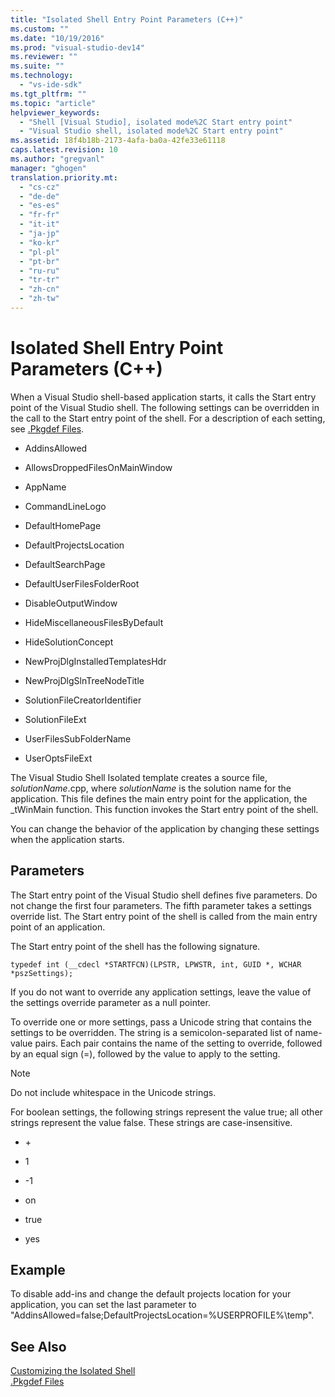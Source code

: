 ```yaml
---
title: "Isolated Shell Entry Point Parameters (C++)"
ms.custom: ""
ms.date: "10/19/2016"
ms.prod: "visual-studio-dev14"
ms.reviewer: ""
ms.suite: ""
ms.technology: 
  - "vs-ide-sdk"
ms.tgt_pltfrm: ""
ms.topic: "article"
helpviewer_keywords: 
  - "Shell [Visual Studio], isolated mode%2C Start entry point"
  - "Visual Studio shell, isolated mode%2C Start entry point"
ms.assetid: 18f4b18b-2173-4afa-ba0a-42fe33e61118
caps.latest.revision: 10
ms.author: "gregvanl"
manager: "ghogen"
translation.priority.mt: 
  - "cs-cz"
  - "de-de"
  - "es-es"
  - "fr-fr"
  - "it-it"
  - "ja-jp"
  - "ko-kr"
  - "pl-pl"
  - "pt-br"
  - "ru-ru"
  - "tr-tr"
  - "zh-cn"
  - "zh-tw"
---
```

# Isolated Shell Entry Point Parameters (C++)
When a Visual Studio shell-based application starts, it calls the Start entry point of the Visual Studio shell. The following settings can be overridden in the call to the Start entry point of the shell. For a description of each setting, see [.Pkgdef Files](../extensibility/modifying-the-isolated-shell-by-using-the-.pkgdef-file.md).  
  
-   AddinsAllowed  
  
-   AllowsDroppedFilesOnMainWindow  
  
-   AppName  
  
-   CommandLineLogo  
  
-   DefaultHomePage  
  
-   DefaultProjectsLocation  
  
-   DefaultSearchPage  
  
-   DefaultUserFilesFolderRoot  
  
-   DisableOutputWindow  
  
-   HideMiscellaneousFilesByDefault  
  
-   HideSolutionConcept  
  
-   NewProjDlgInstalledTemplatesHdr  
  
-   NewProjDlgSlnTreeNodeTitle  
  
-   SolutionFileCreatorIdentifier  
  
-   SolutionFileExt  
  
-   UserFilesSubFolderName  
  
-   UserOptsFileExt  
  
 The Visual Studio Shell Isolated template creates a source file, *solutionName*.cpp, where *solutionName* is the solution name for the application. This file defines the main entry point for the application, the _tWinMain function. This function invokes the Start entry point of the shell.  
  
 You can change the behavior of the application by changing these settings when the application starts.  
  
## Parameters  
 The Start entry point of the Visual Studio shell defines five parameters. Do not change the first four parameters. The fifth parameter takes a settings override list. The Start entry point of the shell is called from the main entry point of an application.  
  
 The Start entry point of the shell has the following signature.  
  
```  
typedef int (__cdecl *STARTFCN)(LPSTR, LPWSTR, int, GUID *, WCHAR *pszSettings);  
```  
  
 If you do not want to override any application settings, leave the value of the settings override parameter as a null pointer.  
  
 To override one or more settings, pass a Unicode string that contains the settings to be overridden. The string is a semicolon-separated list of name-value pairs. Each pair contains the name of the setting to override, followed by an equal sign (=), followed by the value to apply to the setting.  
  
> [!NOTE]
>  Do not include whitespace in the Unicode strings.  
  
 For boolean settings, the following strings represent the value true; all other strings represent the value false. These strings are case-insensitive.  
  
-   \+  
  
-   1  
  
-   -1  
  
-   on  
  
-   true  
  
-   yes  
  
## Example  
 To disable add-ins and change the default projects location for your application, you can set the last parameter to "AddinsAllowed=false;DefaultProjectsLocation=%USERPROFILE%\temp".  
  
## See Also  
 [Customizing the Isolated Shell](../extensibility/customizing-the-isolated-shell.md)   
 [.Pkgdef Files](../extensibility/modifying-the-isolated-shell-by-using-the-.pkgdef-file.md)